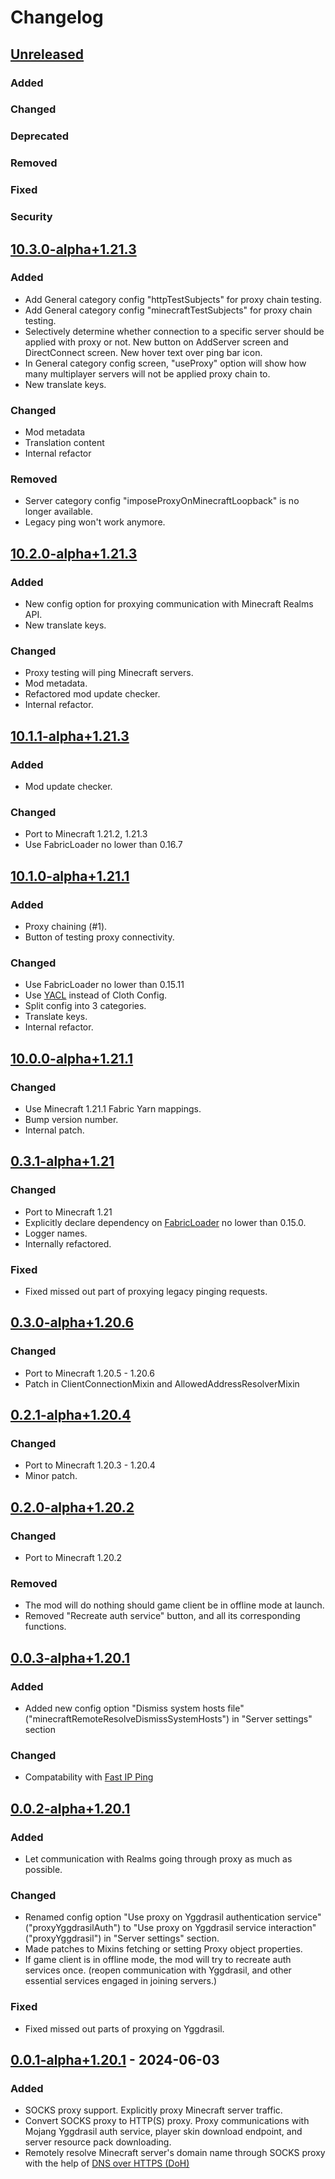 # Changelog

## [Unreleased]

### Added

### Changed

### Deprecated

### Removed

### Fixed

### Security

## [10.3.0-alpha+1.21.3]

### Added

- Add General category config "httpTestSubjects" for proxy chain testing.
- Add General category config "minecraftTestSubjects" for proxy chain testing.
- Selectively determine whether connection to a specific server should be applied with proxy or not. New button on AddServer screen and DirectConnect screen. New hover text over ping bar icon.
- In General category config screen, "useProxy" option will show how many multiplayer servers will not be applied proxy chain to.
- New translate keys.

### Changed

- Mod metadata
- Translation content
- Internal refactor

### Removed

- Server category config "imposeProxyOnMinecraftLoopback" is no longer available.
- Legacy ping won't work anymore.

## [10.2.0-alpha+1.21.3]

### Added

- New config option for proxying communication with Minecraft Realms API.
- New translate keys.

### Changed

- Proxy testing will ping Minecraft servers.
- Mod metadata.
- Refactored mod update checker.
- Internal refactor.

## [10.1.1-alpha+1.21.3]

### Added

- Mod update checker.

### Changed

- Port to Minecraft 1.21.2, 1.21.3
- Use FabricLoader no lower than 0.16.7

## [10.1.0-alpha+1.21.1]

### Added

- Proxy chaining (#1).
- Button of testing proxy connectivity.

### Changed

- Use FabricLoader no lower than 0.15.11
- Use [YACL](https://modrinth.com/mod/yacl/) instead of Cloth Config.
- Split config into 3 categories.
- Translate keys.
- Internal refactor.

## [10.0.0-alpha+1.21.1]

### Changed

- Use Minecraft 1.21.1 Fabric Yarn mappings.
- Bump version number.
- Internal patch.

## [0.3.1-alpha+1.21]

### Changed

- Port to Minecraft 1.21
- Explicitly declare dependency on [FabricLoader](https://github.com/FabricMC/fabric-loader/releases/tag/0.15.0) no lower than 0.15.0.
- Logger names.
- Internally refactored.

### Fixed

- Fixed missed out part of proxying legacy pinging requests.

## [0.3.0-alpha+1.20.6]

### Changed

- Port to Minecraft 1.20.5 - 1.20.6
- Patch in ClientConnectionMixin and AllowedAddressResolverMixin

## [0.2.1-alpha+1.20.4]

### Changed

- Port to Minecraft 1.20.3 - 1.20.4
- Minor patch.

## [0.2.0-alpha+1.20.2]

### Changed

- Port to Minecraft 1.20.2

### Removed

- The mod will do nothing should game client be in offline mode at launch.
- Removed "Recreate auth service" button, and all its corresponding functions.

## [0.0.3-alpha+1.20.1]

### Added

- Added new config option "Dismiss system hosts file"("minecraftRemoteResolveDismissSystemHosts") in "Server settings" section

### Changed

- Compatability with [Fast IP Ping](https://modrinth.com/mod/fast-ip-ping)

## [0.0.2-alpha+1.20.1]

### Added

- Let communication with Realms going through proxy as much as possible.

### Changed

- Renamed config option "Use proxy on Yggdrasil authentication service"("proxyYggdrasilAuth")
  to "Use proxy on Yggdrasil service interaction"("proxyYggdrasil") in "Server settings" section.
- Made patches to Mixins fetching or setting Proxy object properties.
- If game client is in offline mode, the mod will try to recreate auth services once.
  (reopen communication with Yggdrasil, and other essential services engaged in joining servers.)

### Fixed

- Fixed missed out parts of proxying on Yggdrasil.

## [0.0.1-alpha+1.20.1] - 2024-06-03

### Added

- SOCKS proxy support. Explicitly proxy Minecraft server traffic.
- Convert SOCKS proxy to HTTP(S) proxy. Proxy communications with Mojang Yggdrasil auth service, player skin download endpoint, and server resource pack downloading.
- Remotely resolve Minecraft server's domain name through SOCKS proxy with the help of [DNS over HTTPS (DoH)](https://www.rfc-editor.org/rfc/rfc8484)

[Unreleased]: https://github.com/NorthRealm/SocksProxyClientOfMinecraft/compare/v10.3.0-alpha+1.21.3...HEAD
[10.3.0-alpha+1.21.3]: https://github.com/NorthRealm/SocksProxyClientOfMinecraft/compare/v10.2.0-alpha+1.21.3...v10.3.0-alpha+1.21.3
[10.2.0-alpha+1.21.3]: https://github.com/NorthRealm/SocksProxyClientOfMinecraft/compare/v10.1.1-alpha+1.21.3...v10.2.0-alpha+1.21.3
[10.1.1-alpha+1.21.3]: https://github.com/NorthRealm/SocksProxyClientOfMinecraft/compare/v10.1.0-alpha+1.21.1...v10.1.1-alpha+1.21.3
[10.1.0-alpha+1.21.1]: https://github.com/NorthRealm/SocksProxyClientOfMinecraft/compare/v10.0.0-alpha+1.21.1...v10.1.0-alpha+1.21.1
[10.0.0-alpha+1.21.1]: https://github.com/NorthRealm/SocksProxyClientOfMinecraft/compare/v0.3.1-alpha+1.21...v10.0.0-alpha+1.21.1
[0.3.1-alpha+1.21]: https://github.com/NorthRealm/SocksProxyClientOfMinecraft/compare/v0.3.0-alpha+1.20.6...v0.3.1-alpha+1.21
[0.3.0-alpha+1.20.6]: https://github.com/NorthRealm/SocksProxyClientOfMinecraft/compare/v0.2.1-alpha+1.20.4...v0.3.0-alpha+1.20.6
[0.2.1-alpha+1.20.4]: https://github.com/NorthRealm/SocksProxyClientOfMinecraft/compare/v0.2.0-alpha+1.20.2...v0.2.1-alpha+1.20.4
[0.2.0-alpha+1.20.2]: https://github.com/NorthRealm/SocksProxyClientOfMinecraft/compare/v0.0.3-alpha+1.20.1...v0.2.0-alpha+1.20.2
[0.0.3-alpha+1.20.1]: https://github.com/NorthRealm/SocksProxyClientOfMinecraft/compare/v0.0.2-alpha+1.20.1...v0.0.3-alpha+1.20.1
[0.0.2-alpha+1.20.1]: https://github.com/NorthRealm/SocksProxyClientOfMinecraft/compare/v0.0.1-alpha+1.20.1...v0.0.2-alpha+1.20.1
[0.0.1-alpha+1.20.1]: https://github.com/NorthRealm/SocksProxyClientOfMinecraft/commits/v0.0.1-alpha+1.20.1
